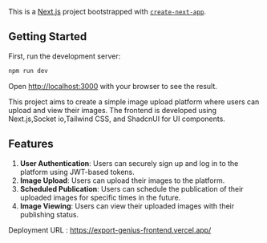 This is a [Next.js](https://nextjs.org/) project bootstrapped with [`create-next-app`](https://github.com/vercel/next.js/tree/canary/packages/create-next-app).

## Getting Started

First, run the development server:

```bash
npm run dev
```

Open [http://localhost:3000](http://localhost:3000) with your browser to see the result.

This project aims to create a simple image upload platform where users can upload and view their images. The frontend is developed using Next.js,Socket io,Tailwind CSS, and ShadcnUI for UI components.

## Features

1. **User Authentication**: Users can securely sign up and log in to the platform using JWT-based tokens.
2. **Image Upload**: Users can upload their images to the platform.
3. **Scheduled Publication**: Users can schedule the publication of their uploaded images for specific times in the future.
4. **Image Viewing**: Users can view their uploaded images with their publishing status.

Deployment URL : https://export-genius-frontend.vercel.app/
